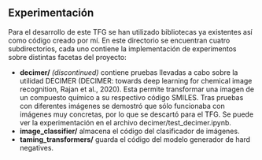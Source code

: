 ## Experimentación

Para el desarrollo de este TFG se han utilizado bibliotecas ya existentes así como código creado por mí. En este
directorio se encuentran cuatro subdirectorios, cada uno contiene la implementación de experimentos sobre distintas
facetas del proyecto:

- **decimer/** *(discontinued)* contiene pruebas llevadas a cabo sobre la utilidad DECIMER (DECIMER: towards deep
  learning for chemical image recognition, Rajan et al., 2020). Esta permite transformar una imagen de un compuesto
  químico a su respectivo código SMILES. Tras pruebas con diferentes imágenes se demostró que sólo funcionaba con
  imágenes muy concretas, por lo que se descartó para el TFG. Se puede ver la experimentación en el archivo
  decimer/test_decimer.ipynb.
- **image_classifier/** almacena el código del clasificador de imágenes.
- **taming_transformers/** guarda el código del modelo generador de hard negatives.